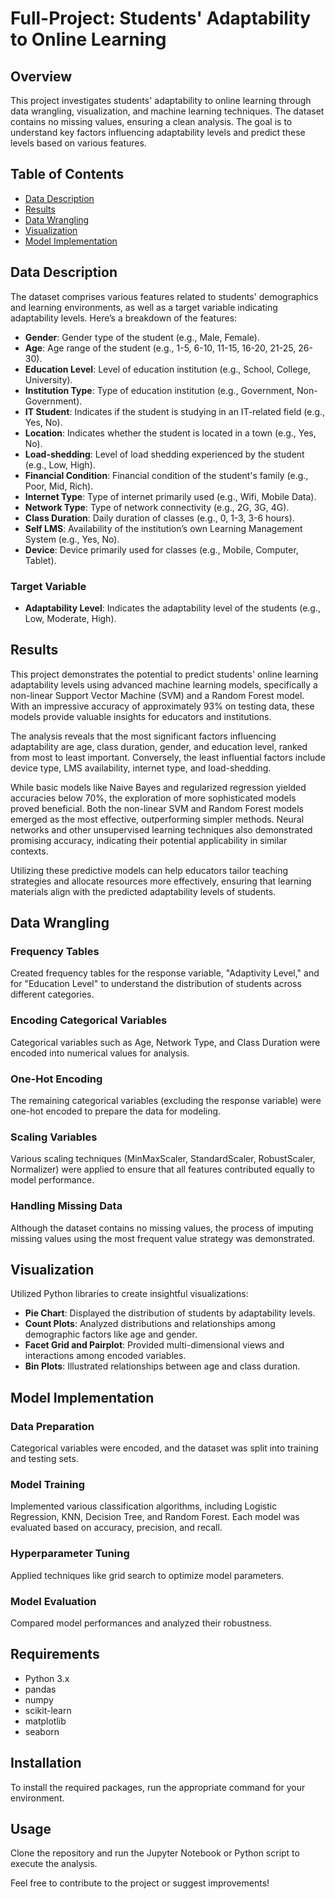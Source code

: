 # Full-Project: Students' Adaptability to Online Learning

## Overview
This project investigates students' adaptability to online learning through data wrangling, visualization, and machine learning techniques. The dataset contains no missing values, ensuring a clean analysis. The goal is to understand key factors influencing adaptability levels and predict these levels based on various features.

## Table of Contents
- [Data Description](#data-description)
- [Results](#results)
- [Data Wrangling](#data-wrangling)
- [Visualization](#visualization)
- [Model Implementation](#model-implementation)

## Data Description
The dataset comprises various features related to students' demographics and learning environments, as well as a target variable indicating adaptability levels. Here’s a breakdown of the features:

- **Gender**: Gender type of the student (e.g., Male, Female).
- **Age**: Age range of the student (e.g., 1-5, 6-10, 11-15, 16-20, 21-25, 26-30).
- **Education Level**: Level of education institution (e.g., School, College, University).
- **Institution Type**: Type of education institution (e.g., Government, Non-Government).
- **IT Student**: Indicates if the student is studying in an IT-related field (e.g., Yes, No).
- **Location**: Indicates whether the student is located in a town (e.g., Yes, No).
- **Load-shedding**: Level of load shedding experienced by the student (e.g., Low, High).
- **Financial Condition**: Financial condition of the student's family (e.g., Poor, Mid, Rich).
- **Internet Type**: Type of internet primarily used (e.g., Wifi, Mobile Data).
- **Network Type**: Type of network connectivity (e.g., 2G, 3G, 4G).
- **Class Duration**: Daily duration of classes (e.g., 0, 1-3, 3-6 hours).
- **Self LMS**: Availability of the institution’s own Learning Management System (e.g., Yes, No).
- **Device**: Device primarily used for classes (e.g., Mobile, Computer, Tablet).

### Target Variable
- **Adaptability Level**: Indicates the adaptability level of the students (e.g., Low, Moderate, High).

## Results
This project demonstrates the potential to predict students' online learning adaptability levels using advanced machine learning models, specifically a non-linear Support Vector Machine (SVM) and a Random Forest model. With an impressive accuracy of approximately 93% on testing data, these models provide valuable insights for educators and institutions.

The analysis reveals that the most significant factors influencing adaptability are age, class duration, gender, and education level, ranked from most to least important. Conversely, the least influential factors include device type, LMS availability, internet type, and load-shedding.

While basic models like Naive Bayes and regularized regression yielded accuracies below 70%, the exploration of more sophisticated models proved beneficial. Both the non-linear SVM and Random Forest models emerged as the most effective, outperforming simpler methods. Neural networks and other unsupervised learning techniques also demonstrated promising accuracy, indicating their potential applicability in similar contexts.

Utilizing these predictive models can help educators tailor teaching strategies and allocate resources more effectively, ensuring that learning materials align with the predicted adaptability levels of students.

## Data Wrangling

### Frequency Tables
Created frequency tables for the response variable, "Adaptivity Level," and for "Education Level" to understand the distribution of students across different categories.

### Encoding Categorical Variables
Categorical variables such as Age, Network Type, and Class Duration were encoded into numerical values for analysis.

### One-Hot Encoding
The remaining categorical variables (excluding the response variable) were one-hot encoded to prepare the data for modeling.

### Scaling Variables
Various scaling techniques (MinMaxScaler, StandardScaler, RobustScaler, Normalizer) were applied to ensure that all features contributed equally to model performance.

### Handling Missing Data
Although the dataset contains no missing values, the process of imputing missing values using the most frequent value strategy was demonstrated.

## Visualization
Utilized Python libraries to create insightful visualizations:
- **Pie Chart**: Displayed the distribution of students by adaptability levels.
- **Count Plots**: Analyzed distributions and relationships among demographic factors like age and gender.
- **Facet Grid and Pairplot**: Provided multi-dimensional views and interactions among encoded variables.
- **Bin Plots**: Illustrated relationships between age and class duration.

## Model Implementation
### Data Preparation
Categorical variables were encoded, and the dataset was split into training and testing sets.

### Model Training
Implemented various classification algorithms, including Logistic Regression, KNN, Decision Tree, and Random Forest. Each model was evaluated based on accuracy, precision, and recall.

### Hyperparameter Tuning
Applied techniques like grid search to optimize model parameters.

### Model Evaluation
Compared model performances and analyzed their robustness.

## Requirements
- Python 3.x
- pandas
- numpy
- scikit-learn
- matplotlib
- seaborn

## Installation
To install the required packages, run the appropriate command for your environment.

## Usage
Clone the repository and run the Jupyter Notebook or Python script to execute the analysis.

Feel free to contribute to the project or suggest improvements!
